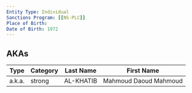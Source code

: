 ```yaml
---
Entity Type: Individual
Sanctions Program: [[NS-PLC]]
Place of Birth: 
Date of Birth: 1972
---
```



## AKAs
| Type | Category | Last Name | First Name |
|------|----------|-----------|------------|
| a.k.a. | strong | AL-KHATIB | Mahmoud Daoud Mahmoud |

